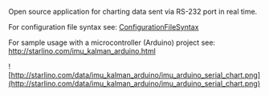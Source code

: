 Open source application for charting data sent via RS-232 port in real time.

For configuration file syntax see: [ConfigurationFileSyntax](ConfigurationFileSyntax.md)

For sample usage with a microcontroller (Arduino) project see: http://starlino.com/imu_kalman_arduino.html

![http://starlino.com/data/imu_kalman_arduino/imu_arduino_serial_chart.png](http://starlino.com/data/imu_kalman_arduino/imu_arduino_serial_chart.png)